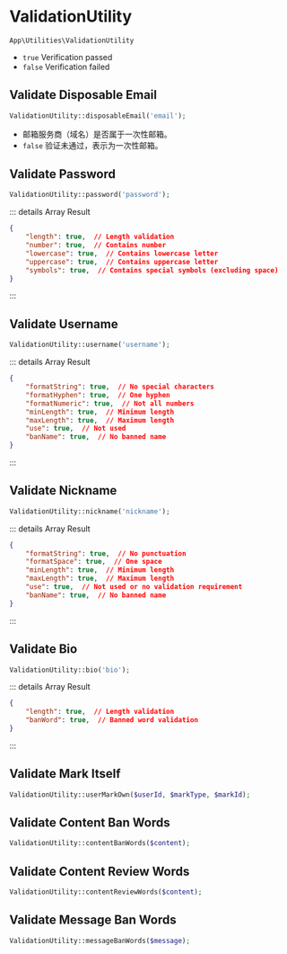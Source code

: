 # ValidationUtility

`App\Utilities\ValidationUtility`

- `true` Verification passed
- `false` Verification failed

## Validate Disposable Email

```php
ValidationUtility::disposableEmail('email');
```

- 邮箱服务商（域名）是否属于一次性邮箱。
- `false` 验证未通过，表示为一次性邮箱。

## Validate Password

```php
ValidationUtility::password('password');
```
::: details Array Result
```json
{
    "length": true,  // Length validation
    "number": true,  // Contains number
    "lowercase": true,  // Contains lowercase letter
    "uppercase": true,  // Contains uppercase letter
    "symbols": true,  // Contains special symbols (excluding space)
}
```
:::

## Validate Username

```php
ValidationUtility::username('username');
```
::: details Array Result
```json
{
    "formatString": true,  // No special characters
    "formatHyphen": true,  // One hyphen
    "formatNumeric": true,  // Not all numbers
    "minLength": true,  // Minimum length
    "maxLength": true,  // Maximum length
    "use": true,  // Not used
    "banName": true,  // No banned name
}
```
:::

## Validate Nickname

```php
ValidationUtility::nickname('nickname');
```
::: details Array Result
```json
{
    "formatString": true,  // No punctuation
    "formatSpace": true,  // One space
    "minLength": true,  // Minimum length
    "maxLength": true,  // Maximum length
    "use": true,  // Not used or no validation requirement
    "banName": true,  // No banned name
}
```
:::

## Validate Bio

```php
ValidationUtility::bio('bio');
```
::: details Array Result
```json
{
    "length": true,  // Length validation
    "banWord": true,  // Banned word validation
}
```
:::

## Validate Mark Itself

```php
ValidationUtility::userMarkOwn($userId, $markType, $markId);
```

## Validate Content Ban Words

```php
ValidationUtility::contentBanWords($content);
```

## Validate Content Review Words

```php
ValidationUtility::contentReviewWords($content);
```

## Validate Message Ban Words

```php
ValidationUtility::messageBanWords($message);
```
